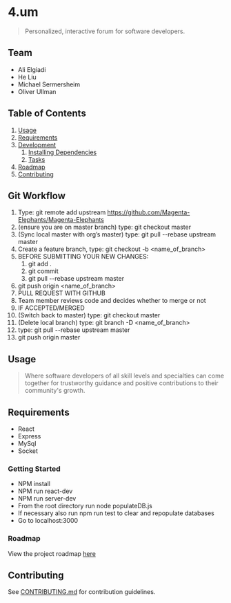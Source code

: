 # 4.um

> Personalized, interactive forum for software developers.

## Team

  - Ali Elgiadi
  - He Liu
  - Michael Sermersheim
  - Oliver Ullman

## Table of Contents

1. [Usage](#Usage)
1. [Requirements](#requirements)
1. [Development](#development)
    1. [Installing Dependencies](#installing-dependencies)
    1. [Tasks](#tasks)
1. [Roadmap](#roadmap)
1. [Contributing](#contributing)

## Git Workflow

1. Type: git remote add upstream https://github.com/Magenta-Elephants/Magenta-Elephants
2. (ensure you are on master branch) type: git checkout master
3. (Sync local master with org’s master) type: git pull --rebase upstream master
4. Create a feature branch, type: git checkout -b <name_of_branch>
5. BEFORE SUBMITTING YOUR NEW CHANGES:
    1. git add .
    2. git commit
    3. git pull --rebase upstream master
6. git push origin <name_of_branch>
7. PULL REQUEST WITH GITHUB
8. Team member reviews code and decides whether to merge or not
9. IF ACCEPTED/MERGED
10. (Switch back to master) type: git checkout master
11. (Delete local branch) type: git branch -D <name_of_branch>
12. type: git pull --rebase upstream master
13. git push origin master

## Usage

> Where software developers of all skill levels and specialties can come together for trustworthy guidance and positive contributions to their community's growth.

## Requirements

- React
- Express
- MySql
- Socket

### Getting Started 

- NPM install
- NPM run react-dev
- NPM run server-dev
- From the root directory run node populateDB.js
- If necessary also run npm run test to clear and repopulate databases
- Go to localhost:3000

### Roadmap

View the project roadmap [here](https://docs.google.com/spreadsheets/d/11bYC2KRd66zInBLLcNDz3N_pXp-PYVqoKgE5KwQhAaE/edit#gid=0)


## Contributing

See [CONTRIBUTING.md](CONTRIBUTING.md) for contribution guidelines.
